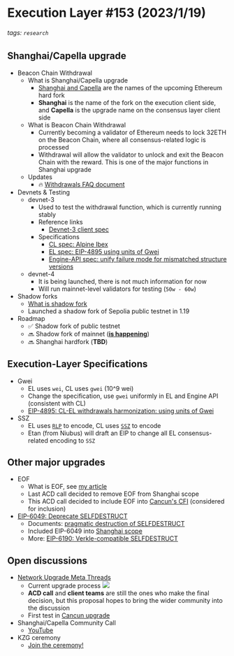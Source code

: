 # Execution Layer #153 (2023/1/19)

###### tags: `research`

## Shanghai/Capella upgrade
- Beacon Chain Withdrawal
    - What is Shanghai/Capella upgrade
        - [Shanghai and Capella](https://github.com/ethereum/execution-specs/blob/master/network-upgrades/mainnet-upgrades/shanghai.md) are the names of the upcoming Ethereum hard fork
        - **Shanghai** is the name of the fork on the execution client side, and **Capella** is the upgrade name on the consensus layer client side
    - What is Beacon Chain Withdrawal
        - Currently becoming a validator of Ethereum needs to lock 32ETH on the Beacon Chain, where all consensus-related logic is processed
        - Withdrawal will allow the validator to unlock and exit the Beacon Chain with the reward. This is one of the major functions in Shanghai upgrade
    - Updates
        - 🔥 [Withdrawals FAQ document](https://notes.ethereum.org/@launchpad/withdrawals-faq#)
- Devnets & Testing
    - devnet-3
        - Used to test the withdrawal function, which is currently running stably
        - Reference links
            - [Devnet-3 client spec](https://notes.ethereum.org/@bbusa/withdrawal-devnet-3)
        - Specifications
            - [CL spec: Alpine Ibex](https://github.com/ethereum/consensus-specs/releases/tag/v1.3.0-rc.1)
            - [EL spec: EIP-4895 using units of Gwei](https://github.com/ethereum/EIPs/pull/6325/files)
            - [Engine-API spec: unify failure mode for mismatched structure versions](https://github.com/ethereum/execution-apis/commit/939255f467f9c5700a65426159afdfc0e0a66060)
    - devnet-4
        - It is being launched, there is not much information for now
        - Will run mainnet-level validators for testing (`50w - 60w`)
- Shadow forks
    - [What is shadow fork](https://github.com/timbeiko/eth-roadmap-faq#shadow-forking)
    - Launched a shadow fork of Sepolia public testnet in 1.19
- Roadmap
    - ✅ Shadow fork of public testnet
    - 🔜 Shadow fork of mainnet (**[is happening](https://twitter.com/vdWijden/status/1617530244302532615?s=20&t=22U9YImfwup79-3dakHqvQ)**)
    - 🔜 Shanghai hardfork (**TBD**)
## Execution-Layer Specifications
- Gwei
    - EL uses `wei`, CL uses `gwei` (10^9 wei)
    - Change the specification, use `gwei` uniformly in EL and Engine API (consistent with CL)
    - [EIP-4895: CL-EL withdrawals harmonization: using units of Gwei](https://github.com/ethereum/EIPs/pull/6325/files)
- SSZ
    - EL uses [`RLP`](https://ethereum.org/en/developers/docs/data-structures-and-encoding/rlp/) to encode, CL uses [`SSZ`](https://ethereum.org/en/developers/docs/data-structures-and-encoding/ssz/#how-does-ssz-work) to encode
    - Etan (from Niubus) will draft an EIP to change all EL consensus-related encoding to `SSZ`
## Other major upgrades
- EOF
    - What is EOF, see [my article](https://hackmd.io/gvQNoH7fRnqiW2X6X31ZMg?view#EOF)
    - Last ACD call decided to remove EOF from Shanghai scope
    - This ACD call decided to include EOF into [Cancun's CFI](https://github.com/ethereum/execution-specs/blob/master/network-upgrades/mainnet-upgrades/cancun.md#eips-considered-for-inclusion) (considered for inclusion)
- [EIP-6049: Deprecate SELFDESTRUCT](https://eips.ethereum.org/EIPS/eip-6049)
    - Documents: [pragmatic destruction of SELFDESTRUCT](https://hackmd.io/@vbuterin/selfdestruct)
    - Included EIP-6049 into [Shanghai scope](https://github.com/ethereum/execution-specs/blob/master/network-upgrades/mainnet-upgrades/shanghai.md#included-eips)
    - More: [EIP-6190: Verkle-compatible SELFDESTRUCT](https://eips.ethereum.org/EIPS/eip-6190)
## Open discussions
- [Network Upgrade Meta Threads](https://ethereum-magicians.org/t/proposal-network-upgrade-meta-threads/12552)
    - Current upgrade process
        ![](https://i.imgur.com/GyPL9mR.png)
    - **ACD call** and **client teams** are still the ones who make the final decision, but this proposal hopes to bring the wider community into the discussion
    - First test in [Cancun upgrade](https://ethereum-magicians.org/t/cancun-network-upgrade-meta-thread/12060)
- Shanghai/Capella Community Call
    - [YouTube](https://www.youtube.com/watch?v=uTWpSYn4MA8)
- KZG ceremony
    - [Join the ceremony!](https://ceremony.ethereum.org/)